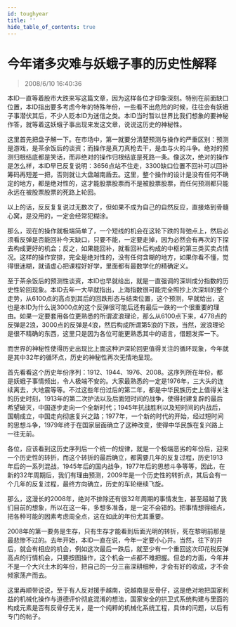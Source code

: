```yaml
---
id: toughyear
title: ''
hide_table_of_contents: true
---
```


# 今年诸多灾难与妖蛾子事的历史性解释

> 2008/6/10 16:40:36

<div style={{color: '#CC0000', fontSize: '20px', fontWeight: '500'}}>

本ID一直等着股市大跌来写这篇文章，因为这样各位才印象深刻。特别在前面缺口位置，本ID指出要多考虑今年的特殊年份，一些看不出危险的时候，往往会有妖蛾子事潜伏其后，不少人贬本ID为迷信之类。本ID当时暂以世界比我们想象的要神秘作答，就等着这妖蛾子事出现来发这文章，说说这历史的神秘性。

</div>
 
<div style={{color: '#660066', fontSize: '18px', fontWeight: '500'}}>

这里首先把盘子解一下。在市场中，第一就要分清楚预测与操作的严重区别：预测是游戏，是茶余饭后的谈资；而操作是真刀真枪去干，是血与火的斗争。绝对的预测归根结底都是笑话，而非绝对的操作归根结底是死路一条。像这次，绝对的操作是怎么样，本ID早已反复说明：3656点站不住走，3300缺口位置不回补可以回补筹码再短差一把，否则就让大盘越南盾去。这里，整个操作的设计是没有任何不确定的地方，都是绝对性的，这才能股票股票而不是被股票股票，而任何预测都只能永远在被股票股票的死路上轮回。

以上的话，反反复复说过无数次了，但如果不成为自己的自然反应，直接烙到骨髓心窝，是没用的，一定会经常犯糊涂。

那么，现在的操作就极端简单了，一个短线的机会在这轮下跌的背弛点上，然后必须看反弹是否能回补今天缺口，只要不能，一定要走掉，因为必然会有再次的下探去构成更好的机会；反之，如果能回补，就看回补后构成的中枢的第三类买卖点情况。这样的操作安排，完全是绝对性的，没有任何含糊的地方，如果你看不懂，觉得很迷糊，就请虚心把课程好好学，里面都有最数学化的精确定义。

至于茶余饭后的预测性谈资，本ID也早就给出，就是一直强调的深圳成分指数的历史性轮回现象。本ID去年一大早就指出，上海指数很可能完全照抄上次深圳的整个走势，从6100点的高点到其后的回跌形态与结束位置，这个预测，早就给出，这也是本ID为什么说3000点的这个反弹很可能后还有最后一跌的一个很重要的理由。如果一定要套用各位更熟悉的所谓波浪理论，那么从6100点下来，4778点的反弹是2浪，3000点的反弹是4浪，然后构成所谓第5浪的下跌，当然，波浪理论是很不精确的东西，这里只是因为各位可能更熟悉其中的语言，借题发挥一下。

</div> 

<div style={{color: '#FF0000', fontSize: '20px', fontWeight: '500', lineHeight: '180%'}}>

而世界的神秘性使得历史出现比上面这种沪深轮回更值得关注的循环现象，今年就是其中32年的循环点，历史的神秘性再次无情地呈现。

首先看看这个历史年份序列：1912、1944、1976、2008。这序列所在年份，都是妖蛾子事情频出，令人极端不安的。大家最熟悉的一定是1976年，三大头的连续离去，大地震等等。不过这些年份过后的第二年，都是中华民族历史上值得关注的历史时刻，1913年的第二次护法以及后面短时间的战争，使得封建复辟的最后希望破灭，中国逐步走向一个全新时代；1945年抗战胜利以及短时间的内战后，国朝成立，中国走向彻底复兴之路；1977年，一个新的时代的开始，经过短时间的思想斗争，1979年终于在国家层面确立了这种改变，使得中华民族在复兴路上一往无前。

各位，应该看到这历史序列后一个统一的规律，就是一个极端恶劣的年份后，迎来一个历史性的转折，而这个转折的最后确立，都需要几年的反复过程，历史1913年后的一系列混战，1945年后的国内战争，1977年后的思想斗争等等，因此，在新的32年周期后，我们有理由预测，2009年是一个历史性的转折点，其后会有一个几年的反复过程，最终方向确立，历史的车轮继续飞旋。

那么，这漫长的2008年，绝对不排除还有很32年周期的事情发生，甚至超越了我们目前的想象，所以在这一年，多想多准备，是一定不会错的。把事情想得细点，把各种可能的因素考虑周全点，这在如此的年份尤其重要。

2008年的第一要务是生存，只有生存才能看到后面光明的转折，死在黎明前那是最悲惨不过的。去年开始，本ID一直在说，今年一定要小心井。当然，往下的井后，就会有相应的机会，例如这次最后一跌后，就至少有一个重回这次印花税反弹高点的行情机会，只要按图操作，这个机会一点都不难把握。但总的方面，今年并不是一个大兴土木的年份，把自己的一分三亩深耕细种，才会有好的收成，才不会倾家荡产而去。

这里再顺带说说，至于有人反对援手越南，说越南是反骨仔，这是绝对地把国家利益的机械化操作与道德评价彻底混淆的想法，国家安全的拱卫式系统构建与里面的构成元素是否有反骨仔无关，是一个纯粹的机械化系统工程，具体的问题，以后有专门的帖子。

</div>